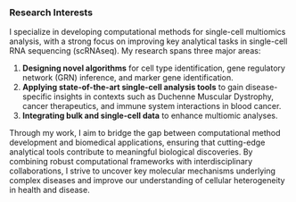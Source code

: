 ### Research Interests  

I specialize in developing computational methods for single-cell multiomics analysis, with a strong focus on improving key analytical tasks in single-cell RNA sequencing (scRNAseq). My research spans three major areas:  

1. **Designing novel algorithms** for cell type identification, gene regulatory network (GRN) inference, and marker gene identification.  
2. **Applying state-of-the-art single-cell analysis tools** to gain disease-specific insights in contexts such as Duchenne Muscular Dystrophy, cancer therapeutics, and immune system interactions in blood cancer.  
3. **Integrating bulk and single-cell data** to enhance multiomic analyses.  

Through my work, I aim to bridge the gap between computational method development and biomedical applications, ensuring that cutting-edge analytical tools contribute to meaningful biological discoveries. By combining robust computational frameworks with interdisciplinary collaborations, I strive to uncover key molecular mechanisms underlying complex diseases and improve our understanding of cellular heterogeneity in health and disease.
